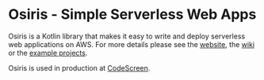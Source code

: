 # Osiris - Simple Serverless Web Apps

Osiris is a Kotlin library that makes it easy to write and deploy serverless web applications on AWS. For more details please see the [website](http://www.osiris.ws/), the [wiki](https://github.com/cjkent/osiris/wiki/) or the [example projects](https://github.com/cjkent/osiris-examples).

Osiris is used in production at [CodeScreen](https://www.codescreen.dev/).
